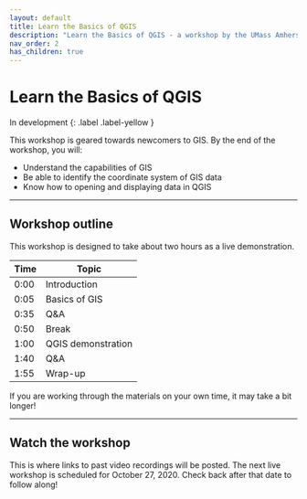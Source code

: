 ```yaml
---
layout: default
title: Learn the Basics of QGIS
description: "Learn the Basics of QGIS - a workshop by the UMass Amherst Libraries."
nav_order: 2
has_children: true
---
```


# Learn the Basics of QGIS

In development
{: .label .label-yellow }

This workshop is geared towards newcomers to GIS. By the end of the workshop, you will:
* Understand the capabilities of GIS
* Be able to identify the coordinate system of GIS data
* Know how to opening and displaying data in QGIS

---
## Workshop outline

This workshop is designed to take about two hours as a live demonstration.

| Time | Topic
| --- | ---
| 0:00 | Introduction
| 0:05 | Basics of GIS
| 0:35 | Q&A
| 0:50 | Break
| 1:00 | QGIS demonstration
| 1:40 | Q&A
| 1:55 | Wrap-up

If you are working through the materials on your own time, it may take a bit longer!

---
## Watch the workshop

This is where links to past video recordings will be posted. The next live workshop is scheduled for October 27, 2020. Check back after that date to follow along!
